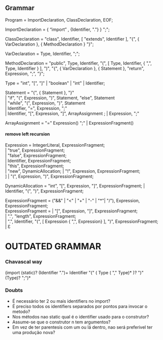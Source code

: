 ## Grammar

Program = ImportDeclaration, ClassDeclaration, EOF;

ImportDeclaration = { “import” , {Identifier, "."} } ";";

ClassDeclaration = "class", Identifier, [ "extends", Identifier ], "{", { VarDeclaration }, { MethodDeclaration } "}";  

VarDeclaration = Type, Identifier, ";";  

MethodDeclaration = "public", Type, Identifier, "(", [ Type, Identifier, { ",", Type, Identifier } ], ")", "{", { VarDeclaration }, { Statement }, "return", Expression, ";", "}";  

Type = "int", "[", "]" | "boolean" | "int" | Identifier;  

Statement = "{", { Statement }, "}"  
          | "if", "(", Expression, ")", Statement, "else", Statement  
          | "while", "(", Expression, ")", Statement   
          | Identifier, "=", Expression, ";"  
          | Identifier, "[", Expression, "]", ArrayAssignment ; 
          | Expression, ";" 
          
 ArrayAssignment = "=" Expression() ";"
                   | ExpressionFragment()
  
 #### remove left recursion
 Expression = IntegerLiteral, ExpressionFragment;  
           | "true", ExpressionFragment;  
           | "false", ExpressionFragment;    
           | Identifier, ExpressionFragment;  
           | "this", ExpressionFragment;  
           | "new", DynamicAllocation; 
           | "!", Expression, ExpressionFragment;  
]           | "(", Expression, ")", ExpressionFragment;

 DynamicAllocation = "int", "[", Expression, "]", ExpressionFragment;
           | Identifier, "(", ")", ExpressionFragment;  

ExpressionFragment = ("&&" | "<" | "+" | "-" | "*"| "/"), Expression, ExpressionFragment;  
ExpressionFragment =     | "[", Expression, "]", ExpressionFragment;     
           | ".", "length", ExpressionFragment;    
           | ".", Identifier, "(", [ Expression { ",", Expression} ], ")", ExpressionFragment;   
           | Ɛ
           
 # OUTDATED GRAMMAR          
           
 ### Chavascal way
 
 (import (static)? (Identifier ".")+ Identifier "(" ( Type ( "," Type)* )? ")" (Type)? ";")*
 
 ### Doubts
 
 * É necessário ter 2 ou mais identifiers no import?
 * É preciso todos os identifiers separados por pontos para invocar o metodo?
 * Nos métodos nao static qual é o identifier usado para o construtor?
 * Assume-se que o construtor n tem argumentos?
 * Em vez de ter parentesis com um ou lá dentro, nao será preferivel ter uma produção nova?